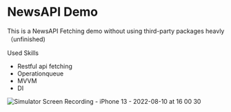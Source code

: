 # NewsAPI Demo

This is a NewsAPI Fetching demo without using third-party packages heavly（unfinished)

Used Skills
- Restful api fetching
- Operationqueue
- MVVM
- DI


![Simulator Screen Recording - iPhone 13 - 2022-08-10 at 16 00 30](https://user-images.githubusercontent.com/49970020/183848514-bfa14f1f-5722-4bdf-9a67-d468719e389e.gif)

